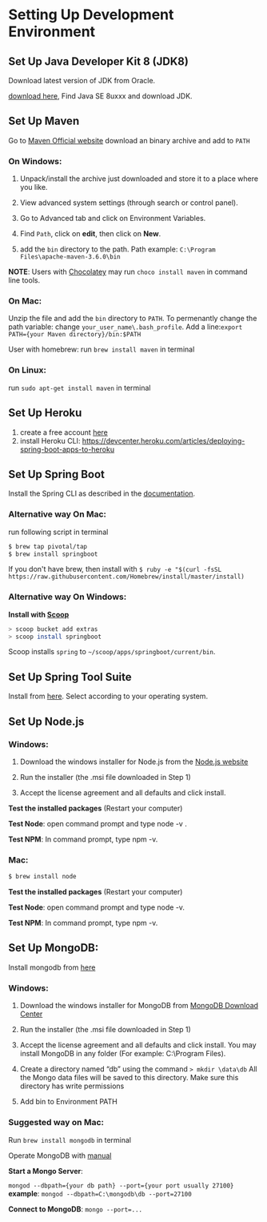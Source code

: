 # Setting Up Development Environment

## Set Up Java Developer Kit 8 (JDK8)
  Download latest version of JDK from Oracle.

  [download here](https://www.oracle.com/technetwork/java/javase/downloads/index.html), Find Java SE 8uxxx and download JDK.

## Set Up Maven
  Go to [Maven Official website](http://maven.apache.org/download.cgi) download an binary archive and add to `PATH`

### On Windows:

  1. Unpack/install the archive just downloaded and store it to a place where you like.

  1. View advanced system settings (through search or control panel).

  2. Go to Advanced tab and click on Environment Variables.

  3. Find `Path`, click on **edit**, then click on **New**.

  4. add the `bin` directory to the path. Path example: `C:\Program Files\apache-maven-3.6.0\bin`

  **NOTE**: Users with [Chocolatey](https://chocolatey.org/) may run `choco install maven` in command line tools.

### On Mac:

  Unzip the file and add the `bin` directory to `PATH`. To permenantly change the path variable: change `your_user_name\.bash_profile`. Add a line:`export PATH={your Maven directory}/bin:$PATH`

  User with homebrew: run `brew install maven` in terminal

### On Linux:
  run `sudo apt-get install maven` in terminal

## Set Up Heroku
  1. create a free account [here](https://www.heroku.com/)
  2. install Heroku CLI: https://devcenter.heroku.com/articles/deploying-spring-boot-apps-to-heroku

## Set Up Spring Boot
  Install the Spring CLI as described in the [documentation](https://docs.spring.io/spring-boot/docs/current/reference/html/getting-started-installing-spring-boot.html#getting-started-installing-the-cli).

### Alternative way On Mac:
  run following script in terminal
  ```bash
  $ brew tap pivotal/tap
  $ brew install springboot
  ```
  If you don't have brew, then install with `$ ruby -e "$(curl -fsSL https://raw.githubusercontent.com/Homebrew/install/master/install)`

### Alternative way On Windows: 
  **Install with [Scoop](https://scoop.sh/)**
  ```bash
  > scoop bucket add extras
  > scoop install springboot
  ```
  Scoop installs `spring` to `~/scoop/apps/springboot/current/bin`.

## Set Up Spring Tool Suite
  Install from [here](https://spring.io/tools/sts/all). Select according to your operating system.

## Set Up Node.js
### Windows:

  1. Download the windows installer for Node.js from the [Node.js website](https://nodejs.org/en/)

  2. Run the installer (the .msi file downloaded in Step 1)

  3. Accept the license agreement and all defaults and click install.

  **Test the installed packages** (Restart your computer)

  **Test Node**: open command prompt and type node -v .

  **Test NPM**: In command prompt, type npm -v.

### Mac:
  ```bash
  $ brew install node
  ```
  **Test the installed packages** (Restart your computer)

  **Test Node**: open command prompt and type node -v.

  **Test NPM**: In command prompt, type npm -v.

## Set Up MongoDB:
  Install mongodb from [here](https://docs.mongodb.com/manual/installation/)
### Windows:

  1. Download the windows installer for MongoDB from [MongoDB Download Center](https://www.mongodb.com/download-center/community?_ga=2.235666241.1559492448.1525556338-1618931155.1525556338)

  2. Run the installer (the .msi file downloaded in Step 1)

  3. Accept the license agreement and all defaults and click install. You may install MongoDB in any folder (For example: C:\Program Files\).

  4. Create a directory named “db” using the command `> mkdir \data\db` All the Mongo data files will be saved to this directory. Make sure this directory has write permissions

  5. Add bin to Environment PATH

### Suggested way on Mac: 
  Run `brew install mongodb` in terminal

  Operate MongoDB with [manual](https://docs.mongodb.com/manual/)

  **Start a Mongo Server**: 
  
  `mongod --dbpath={your db path} --port={your port usually 27100}` __example__: `mongod --dbpath=C:\mongodb\db --port=27100`

  **Connect to MongoDB**: `mongo --port=...`
